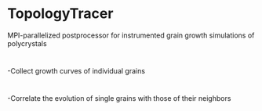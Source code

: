 # TopologyTracer
MPI-parallelized postprocessor for instrumented grain growth simulations of polycrystals
#
-Collect growth curves of individual grains
#
-Correlate the evolution of single grains with those of their neighbors
